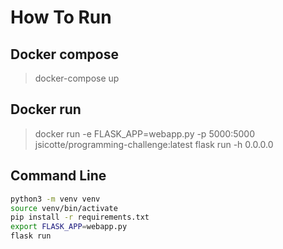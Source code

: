 # How To Run
## Docker compose
> docker-compose up
## Docker run
> docker run -e FLASK_APP=webapp.py -p 5000:5000 jsicotte/programming-challenge:latest flask run -h 0.0.0.0
## Command Line

```bash
python3 -m venv venv
source venv/bin/activate
pip install -r requirements.txt
export FLASK_APP=webapp.py
flask run 
```
